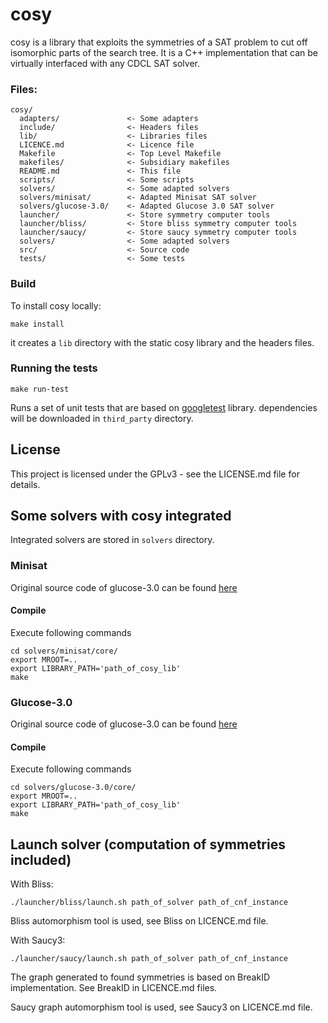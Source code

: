 # cosy

cosy is a library that exploits the symmetries of a SAT problem
to cut off isomorphic parts of the search tree. It is a C++ implementation that can be virtually
interfaced with any CDCL SAT solver.

### Files:

```
cosy/
  adapters/               <- Some adapters
  include/                <- Headers files
  lib/                    <- Libraries files
  LICENCE.md              <- Licence file
  Makefile                <- Top Level Makefile
  makefiles/              <- Subsidiary makefiles
  README.md               <- This file
  scripts/                <- Some scripts
  solvers/                <- Some adapted solvers
  solvers/minisat/        <- Adapted Minisat SAT solver
  solvers/glucose-3.0/    <- Adapted Glucose 3.0 SAT solver
  launcher/               <- Store symmetry computer tools
  launcher/bliss/         <- Store bliss symmetry computer tools
  launcher/saucy/         <- Store saucy symmetry computer tools
  solvers/                <- Some adapted solvers
  src/                    <- Source code
  tests/                  <- Some tests
```

### Build

To install cosy locally:
```
make install
```
it creates a ```lib``` directory with the static cosy library and the headers files.


### Running the tests

```
make run-test
```
Runs a set of unit tests that are based on [googletest](https://github.com/google/googletest) library.
dependencies will be downloaded in ```third_party``` directory.

## License

This project is licensed under the GPLv3 - see the LICENSE.md file for details.

## Some solvers with cosy integrated

Integrated solvers are stored in ```solvers``` directory.

### Minisat

Original source code of glucose-3.0 can be found [here](http://minisat.se/)

#### Compile

Execute following commands

```
cd solvers/minisat/core/
export MROOT=..
export LIBRARY_PATH='path_of_cosy_lib'
make
```

### Glucose-3.0

Original source code of glucose-3.0 can be found [here](http://www.labri.fr/perso/lsimon/glucose/)

#### Compile

Execute following commands

```
cd solvers/glucose-3.0/core/
export MROOT=..
export LIBRARY_PATH='path_of_cosy_lib'
make
```

## Launch solver (computation of symmetries included)

With Bliss:

```
./launcher/bliss/launch.sh path_of_solver path_of_cnf_instance

```
Bliss automorphism tool is used, see Bliss on LICENCE.md file.


With Saucy3:

```
./launcher/saucy/launch.sh path_of_solver path_of_cnf_instance

```

The graph generated to found symmetries is based on BreakID implementation.
See BreakID in LICENCE.md files.

Saucy graph automorphism tool is used, see Saucy3 on LICENCE.md file.
